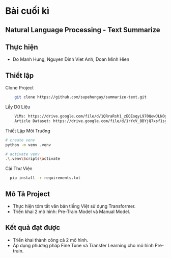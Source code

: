
# Bài cuối kì

## Natural Language Processing - Text Summarize

## Thực hiện

- Do Manh Hung, Nguyen Dinh Viet Anh, Doan Minh Hien


## Thiết lập

Clone Project

```bash
    git clone https://github.com/supehungay/summarize-text.git
```

Lấy Dữ Liệu

```bash
    ViMs: https://drive.google.com/file/d/1QRraRsh1_zEQEsqyL970QewJLNOggJ5U/view?usp=sharing
    Article Dataset: https://drive.google.com/file/d/1rYcV_BBYjQ7xsf1sybVMsphSdwqFQYcS/view?usp=sharing
```

Thiết Lập Môi Trường

```bash
# create venv
python -m venv .venv

# activate venv
.\.venv\Scripts\activate
```

Cài Thư Viện

```bash
  pip install -r requirements.txt
```

## Mô Tả Project
- Thực hiện tóm tắt văn bản tiếng Việt sử dụng Transformer.
- Triển khai 2 mô hình: Pre-Train Model và Manual Model.

## Kết quả đạt được
- Triển khai thành công cả 2 mô hình.
- Áp dụng phương pháp Fine Tune và Transfer Learning cho mô hình Pre-train.


